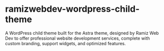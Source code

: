 # ramizwebdev-wordpress-child-theme
A WordPress child theme built for the Astra theme, designed by Ramiz Web Dev to offer professional website development services, complete with custom branding, support widgets, and optimized features.

